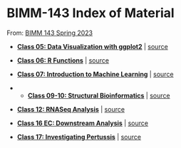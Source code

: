 # BIMM-143 Index of Material

From: [BIMM 143 Spring 2023](https://bioboot.github.io/bimm143_S23/)

- **[Class 05: Data Visualization with ggplot2](https://github.com/ajcagle8/BIMM-143/blob/main/Class_05__Data_Visualization.pdf)** | [source](https://github.com/ajcagle8/BIMM-143/blob/main/class05.rmd)

- **[Class 06: R Functions](https://github.com/ajcagle8/BIMM-143/blob/main/Lab%206/class_06_bimm143.pdf)** | [source](https://github.com/ajcagle8/BIMM-143/blob/main/Lab%206/bimm143_hw6.Rmd)

- **[Class 07: Introduction to Machine Learning](https://github.com/ajcagle8/BIMM-143/blob/main/Lab%207/Class%2007_%20Clustering%20and%20PCA.pdf)** | [source](https://github.com/ajcagle8/BIMM-143/blob/main/Lab%207/Lab%207.qmd)

- - **[Class 09-10: Structural Bioinformatics](https://github.com/ajcagle8/BIMM-143/blob/main/bimm143_lab9.pdf)** | [source](https://github.com/ajcagle8/BIMM-143/blob/main/bimm143_lab10.Rmd)

- **[Class 12: RNASeq Analysis](https://github.com/ajcagle8/BIMM-143/blob/main/lab12.pdf)** | [source](https://github.com/ajcagle8/BIMM-143/blob/main/lab12.Rmd)

- **[Class 16 EC: Downstream Analysis](https://github.com/ajcagle8/BIMM-143/blob/main/class16_ec.pdf)** | [source](https://github.com/ajcagle8/BIMM-143/blob/main/class16_ec.Rmd)

- **[Class 17: Investigating Pertussis](https://github.com/ajcagle8/BIMM-143/blob/main/lab17_pertussis.pdf)** | [source](https://github.com/ajcagle8/BIMM-143/blob/main/lab17_pertussis.Rmd)
